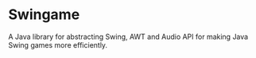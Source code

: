 # Swingame
A Java library for abstracting Swing, AWT and Audio API for making Java Swing games more efficiently.
